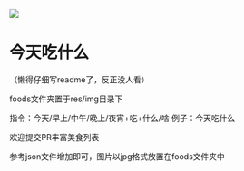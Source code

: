 ![](https://i.loli.net/2021/04/19/Lyhaf1leKg9VZ6J.png)
# 今天吃什么

（懒得仔细写readme了，反正没人看）

foods文件夹置于res/img目录下

指令：今天/早上/中午/晚上/夜宵+吃+什么/啥
例子：今天吃什么

欢迎提交PR丰富美食列表

参考json文件增加即可，图片以jpg格式放置在foods文件夹中
